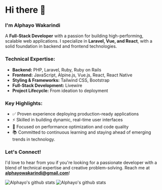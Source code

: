 # Hi there 👋
### I'm Alphayo Wakarindi

A **Full-Stack Developer** with a passion for building high-performing, scalable web applications. I specialize in **Laravel, Vue, and React**, with a solid foundation in backend and frontend technologies.

### Technical Expertise:
- **Backend:** PHP, Laravel, Ruby, Ruby on Rails
- **Frontend:** JavaScript, Alpine.js, Vue.js, React, React Native
- **Styling & Frameworks:** Tailwind CSS, Bootstrap
- **Full-Stack Development:** Livewire
- **Project Lifecycle:** From ideation to deployment

### Key Highlights:
- ✅ Proven experience deploying production-ready applications
- ⚡ Skilled in building dynamic, real-time user interfaces
- 🚀 Focused on performance optimization and code quality
- 📚 Committed to continuous learning and staying ahead of emerging trends in technology.

### Let's Connect!
I'd love to hear from you if you're looking for a passionate developer with a blend of technical expertise and creative problem-solving. Reach me at **alphayowakarindi@gmail.com**!


![Alphayo's github stats](https://github-readme-stats.vercel.app/api?username=alphayowakarindi&show_icons=true&theme=dark)
![Alphayo's github stats](https://github-readme-stats.vercel.app/api/top-langs/?username=alphayowakarindi&theme=dark&layout=compact)




















<!--
**alphayowakarindi/alphayowakarindi** is a ✨ _special_ ✨ repository because its `README.md` (this file) appears on your GitHub profile.




















Here are some ideas to get you started:

- 🔭 I’m currently working on ...
- 🌱 I’m currently learning ...
- 👯 I’m looking to collaborate on ...
- 🤔 I’m looking for help with ...
- 💬 Ask me about ...
- 📫 How to reach me: ...
- 😄 Pronouns: ...
- ⚡ Fun fact: ...
-->
